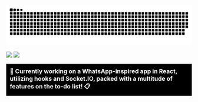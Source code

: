 
<div align="center">
  <a href="https://1999azzar.github.io/1999AZZAR/">
  <img  src="https://github.com/1999AZZAR/1999AZZAR/blob/main/resources/img/grid-snake.svg"
       alt="snake" /></a>
</div>

<p float="left">
  <img src="https://github-readme-stats.vercel.app/api?username=CrazyDiamond24&theme=dracula&show_icons=true&rank_icon=github&hide=prs,issues" width="425"/>
  <img src="https://i.ibb.co/S3Y9Hmc/Untitled-design-1.png"width="400"  /> 
</p>

<div style="background-color: black; padding: 10px;">
  <strong style="color: white; font-size: 16px;">🚀 Currently working on a WhatsApp-inspired app in React,<br>
utilizing hooks and Socket.IO, packed with a multitude of features on the to-do list! 📋</strong>
</div>
<!--


- 🔭 I’m currently working on ...
- 🌱 I’m currently learning ...
- 👯 I’m looking to collaborate on ...
- 🤔 I’m looking for help with ...
- 💬 Ask me about ...
- 📫 How to reach me: ...
- 😄 Pronouns: ...
- ⚡ Fun fact: ...
-->
